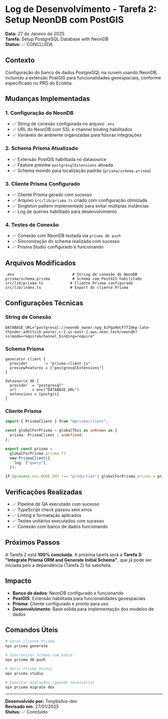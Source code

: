 # Log de Desenvolvimento - Tarefa 2: Setup NeonDB com PostGIS

**Data:** 27 de Janeiro de 2025  
**Tarefa:** Setup PostgreSQL Database with NeonDB  
**Status:** ✅ CONCLUÍDA  

## Contexto

Configuração do banco de dados PostgreSQL na nuvem usando NeonDB, incluindo a extensão PostGIS para funcionalidades geoespaciais, conforme especificado no PRD do Ecoleta.

## Mudanças Implementadas

### 1. Configuração do NeonDB

- ✅ String de conexão configurada no arquivo `.env`
- ✅ URL do NeonDB com SSL e channel binding habilitados
- ✅ Variáveis de ambiente organizadas para futuras integrações

### 2. Schema Prisma Atualizado

- ✅ Extensão PostGIS habilitada no datasource
- ✅ Feature preview `postgresqlExtensions` ativada
- ✅ Schema movido para localização padrão (`prisma/schema.prisma`)

### 3. Cliente Prisma Configurado

- ✅ Cliente Prisma gerado com sucesso
- ✅ Arquivo `src/lib/prisma.ts` criado com configuração otimizada
- ✅ Singleton pattern implementado para evitar múltiplas instâncias
- ✅ Log de queries habilitado para desenvolvimento

### 4. Testes de Conexão

- ✅ Conexão com NeonDB testada via `prisma db push`
- ✅ Sincronização do schema realizada com sucesso
- ✅ Prisma Studio configurado e funcionando

## Arquivos Modificados

```
.env                          # String de conexão do NeonDB
prisma/schema.prisma          # Schema com PostGIS habilitado
src/lib/prisma.ts            # Cliente Prisma configurado
src/lib/index.ts             # Export do cliente Prisma
```

## Configurações Técnicas

### String de Conexão

```env
DATABASE_URL="postgresql://neondb_owner:npg_8iPga9UcFTfI@ep-late-thunder-adhttvib-pooler.c-2.us-east-1.aws.neon.tech/neondb?sslmode=require&channel_binding=require"
```

### Schema Prisma

```prisma
generator client {
  provider        = "prisma-client-js"
  previewFeatures = ["postgresqlExtensions"]
}

datasource db {
  provider  = "postgresql"
  url       = env("DATABASE_URL")
  extensions = [postgis]
}
```

### Cliente Prisma

```typescript
import { PrismaClient } from "@prisma/client";

const globalForPrisma = globalThis as unknown as {
  prisma: PrismaClient | undefined;
};

export const prisma =
  globalForPrisma.prisma ??
  new PrismaClient({
    log: ["query"],
  });

if (process.env.NODE_ENV !== "production") globalForPrisma.prisma = prisma;
```

## Verificações Realizadas

- ✅ Pipeline de QA executado com sucesso
- ✅ TypeScript check passou sem erros
- ✅ Linting e formatação aplicados
- ✅ Testes unitários executados com sucesso
- ✅ Conexão com banco de dados funcionando

## Próximos Passos

A Tarefa 2 está **100% concluída**. A próxima tarefa será a **Tarefa 3: "Integrate Prisma ORM and Generate Initial Schema"**, que já pode ser iniciada pois a dependência (Tarefa 2) foi satisfeita.

## Impacto

- **Banco de dados**: NeonDB configurado e funcionando
- **PostGIS**: Extensão habilitada para funcionalidades geoespaciais
- **Prisma**: Cliente configurado e pronto para uso
- **Desenvolvimento**: Base sólida para implementação dos modelos de dados

## Comandos Úteis

```bash
# Gerar cliente Prisma
npx prisma generate

# Sincronizar schema com banco
npx prisma db push

# Abrir Prisma Studio
npx prisma studio

# Executar migrações (quando necessário)
npx prisma migrate dev
```

---

**Desenvolvido por:** Tonybsilva-dev  
**Revisado em:** 27/01/2025  
**Status:** ✅ Concluído
